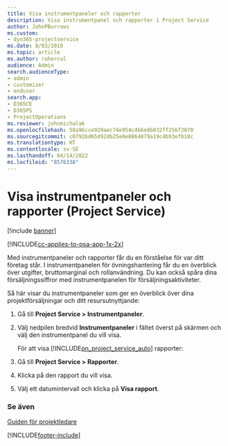 ```yaml
---
title: Visa instrumentpaneler och rapporter
description: Visa instrumentpanel och rapporter i Project Service
author: JohnPBurrows
ms.custom:
- dyn365-projectservice
ms.date: 8/03/2018
ms.topic: article
ms.author: ruhercul
audience: Admin
search.audienceType:
- admin
- customizer
- enduser
search.app:
- D365CE
- D365PS
- ProjectOperations
ms.reviewer: johnmichalak
ms.openlocfilehash: 58a96cce929aec74e954c4b6e8b032ff256f2070
ms.sourcegitcommit: c0792bd65d92db25e0e8864879a19c4b93efb10c
ms.translationtype: HT
ms.contentlocale: sv-SE
ms.lasthandoff: 04/14/2022
ms.locfileid: "8576338"
---
```

# <a name="view-dashboards-and-reports-project-service"></a>Visa instrumentpaneler och rapporter (Project Service)

[!include [banner](../includes/psa-now-project-operations.md)]

[!INCLUDE[cc-applies-to-psa-app-1x-2x](../includes/cc-applies-to-psa-app-1x-2x.md)]

Med instrumentpaneler och rapporter får du en förståelse för var ditt företag står. I instrumentpanelen för övningshantering får du en överblick över utgifter, bruttomarginal och rollanvändning. Du kan också spåra dina försäljningssiffror med instrumentpanelen för försäljningsaktiviteter.  
  
 Så här visar du instrumentpaneler som ger en överblick över dina projektförsäljningar och ditt resursutnyttjande:  
  
1. Gå till **Project Service > Instrumentpaneler**.  
  
2. Välj nedpilen bredvid **Instrumentpaneler** i fältet överst på skärmen och välj den instrumentpanel du vill visa.  
  
   För att visa [!INCLUDE[pn_project_service_auto](../includes/pn-project-service-auto.md)] rapporter:  
  
3. Gå till **Project Service > Rapporter**.  
  
4. Klicka på den rapport du vill visa.  
  
5. Välj ett datumintervall och klicka på **Visa rapport**.  
  
### <a name="see-also"></a>Se även  
 [Guiden för projektledare](../psa/project-manager-guide.md)


[!INCLUDE[footer-include](../includes/footer-banner.md)]

